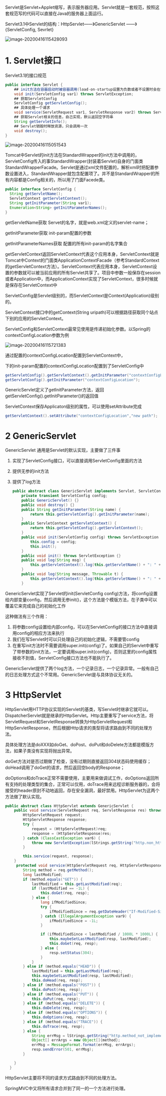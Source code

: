 Servlet是Servlet+Applet缩写，表示服务器应用。Servlet就是一套规范，按照这套规范写的代码可以直接在Java的服务器上面运行。

Servlet3.1中Servlet的结构：HttpServlet——》GenericServlet ——》 {ServletConfig, Sevrlet}

![image-20200416115428093](images/image-20200416115428093.png)

# 1. Servlet接口

Servlet3.1的接口规范

```java
public interface Servlet {
  	## init方法在容器启动时被容器调用(load-on-startup设置为负数或者不设置时会在Servlet第一次用到时才被调用)，只会调用一次，容器传进入一个ServletConfig类型的参数(如配置文件等)
    void init(ServletConfig var1) throws ServletException;
    ## 获取ServletConfig
  	ServletConfig getServletConfig();
    ## 具体处理一个请求
    void service(ServletRequest var1, ServletResponse var2) throws ServletException, IOException;
  	## 获取Servlet相关的信息，自己实现，默认返回空字符串
    String getServletInfo();
    ## Servlet销毁时释放资源，只会调用一次
    void destroy();
}
```

![image-20200416115051543](images/image-20200416115051543.png)

Tomcat中Servlet的init方法在StandardWrapper的init方法中调用的，ServletConfig传入的事StandardWrapper(封装着Servlet)自身的门面类StandardWrapperFacade。Servlet是通过xml文件配置的，解析xml时把配置参数设置进入，StandardWrapper就包含配置项了。并不是StandardWrapper的所有内容都是Config相关的，所以用了门面Facede类。

```java
public interface ServletConfig {    
  String getServletName();    
  ServletContext getServletContext();    
  String getInitParameter(String var1);    
  Enumeration<String> getInitParameterNames(); 
}
```

getServletName获取 Servet的名字，就是web.xml定义的servlet-name；

getInitParameter获取 init-param配置的参数

getInitParameterNames获取 配置的所有init-param的名字集合

getServletContext返回ServletContext代表这个应用本身，ServletContext就是Tomcat中Context的门面类ApplicationContextFacade（参考StandardContext的getServletContext方法）。ServletContext代表应用本身，ServletContext设置的参数就可以被当前应用的所有Servlet共享了。项目中参数一般保存在session或者Application中，而ApplicationContext实现了ServletContext，很多时候就是保存在ServletContext中

ServletConfig是Servlet级别的，而ServletContext是Context(Application)级别的。

ServletContext接口中的getContext(String uripath)可以根据路径获取同个站点下别的应用的ServletContext。

ServletConfig和ServletContext最常见使用是传递初始化参数。以Spring的contextConfigLocation参数为例

![image-20200416115721383](images/image-20200416115721383.png)

通过<context-param>配置的contextConfigLocation配置到ServletContext中，

<servlet>下的init-param配置的contextConfigLocation配置到了ServletConfig中

```java
getServletConfig().getServletContext().getInitParameter("contextConfigLocation");
getServletConfig().getInitParameter("contextConfigLocation");
```

GenericServlet定义了getInitParameter方法，返回getServletConfig().getInitParameter()的返回值

ServletContext保存Applicaton级别的属性，可以使用setAttribute完成

```java
getServletContext().setAttribute("contextConfigLocation","new path");
```

# 2 GenericServlet

GenericServlet 通用是Servlet的默认实现，主要做了三件事

1. 实现了ServletConfig接口，可以直接调用ServletConfig里面的方法

2. 提供无参的init方法

3. 提供了log方法

   ```java
   public abstract class GenericServlet implements Servlet, ServletConfig, Serializable {
       private transient ServletConfig config;
       public GenericServlet() {}
       public void destroy() {}
       public String getInitParameter(String name) {
           return this.getServletConfig().getInitParameter(name);
       }
       public ServletContext getServletContext() {
           return this.getServletConfig().getServletContext();
       }
       public void init(ServletConfig config) throws ServletException {
           this.config = config;
           this.init();
       }
       public void init() throws ServletException {}
       public void log(String msg) {
           this.getServletContext().log(this.getServletName() + ": " + msg);
       }
       public void log(String message, Throwable t) {
           this.getServletContext().log(this.getServletName() + ": " + message, t);
       }
   ```

GenericServlet实现了Servlet的init(ServletConfig config)方法，将config设置给内部变量config，然后调用无参init()，这个方法是个模版方法，在子类中可以覆盖它来完成自己的初始化工作

这种做法有三个作用：

1. 将参数config设置给内部config，可以在ServletConfig的接口方法中直接调用config的相应方法来执行
2. 我们在写Servlet时可以只处理自己的初始化逻辑，不需要管config
3. 在重写init方法时不需要调用super.init(config)了。如果自己的Servlet中重写了带参数的init方法，一定要调用super.init(config)，否则这里的config属性接收不到值，ServletConfig接口方法也不能执行了。

GenericServlet提供了两个log方法，一个记录日志，一个记录异常。一般有自己的日志处理方式这个不常用。GenericServlet是与具体协议无关的。

# 3 HttpServlet

HttpServlet用HTTP协议实现的Servlet的基类，写Servlet时继承它就可以。DispatcherServlet就是继承的HttpServlet。Http主要重写了service方法，将ServletRequest和ServletResponse转换为HttpServletRequest和HttpServletResponse，然后根据Http请求的类型将请求路由到不同的处理方法。

具体处理方法是doXXX如doGet、doPost、doPut和doDelete方法都是模版方法，如果子类没有实现将抛出异常。

doGet方法对是否过期做了检查，没有过期则直接返回304状态码使用缓存；doHead调用了doGet的请求，然后返回空body的Response；

doOptions和doTrace正常不需要使用，主要用来做调试工作，doOptions返回所有支持的处理类型的集合，正常可以仅用，doTrace用来远程诊断服务器的，会将接受的header原封不动地返回，存在安全漏洞，最好禁用。HttpServlet为这两个方法做了默认实现。

```java
public abstract class HttpServlet extends GenericServlet {
    public void service(ServletRequest req, ServletResponse res) throws ServletException, IOException {
        HttpServletRequest request;
        HttpServletResponse response;
        try {
            request = (HttpServletRequest)req;
            response = (HttpServletResponse)res;
        } catch (ClassCastException var6) {
            throw new ServletException(lStrings.getString("http.non_http"));
        }

        this.service(request, response);
    }
     protected void service(HttpServletRequest req, HttpServletResponse resp) throws ServletException, IOException {
        String method = req.getMethod();
        long lastModified;
        if (method.equals("GET")) {
            lastModified = this.getLastModified(req);
            if (lastModified == -1L) {
                this.doGet(req, resp);
            } else {
                long ifModifiedSince;
                try {
                    ifModifiedSince = req.getDateHeader("If-Modified-Since");
                } catch (IllegalArgumentException var9) {
                    ifModifiedSince = -1L;
                }

                if (ifModifiedSince < lastModified / 1000L * 1000L) {
                    this.maybeSetLastModified(resp, lastModified);
                    this.doGet(req, resp);
                } else {
                    resp.setStatus(304);
                }
            }
        } else if (method.equals("HEAD")) {
            lastModified = this.getLastModified(req);
            this.maybeSetLastModified(resp, lastModified);
            this.doHead(req, resp);
        } else if (method.equals("POST")) {
            this.doPost(req, resp);
        } else if (method.equals("PUT")) {
            this.doPut(req, resp);
        } else if (method.equals("DELETE")) {
            this.doDelete(req, resp);
        } else if (method.equals("OPTIONS")) {
            this.doOptions(req, resp);
        } else if (method.equals("TRACE")) {
            this.doTrace(req, resp);
        } else {
            String errMsg = lStrings.getString("http.method_not_implemented");
            Object[] errArgs = new Object[]{method};
            errMsg = MessageFormat.format(errMsg, errArgs);
            resp.sendError(501, errMsg);
        }

    }
  }
```

HttpServlet主要将不同的请求方式路由到不同的处理方法。

SpringMVC中又将所有请求合并到了同一的一个方法进行处理。